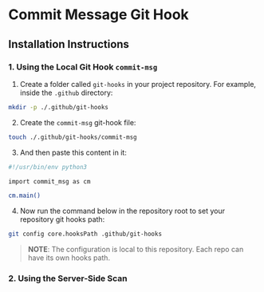 # Commit Message Git Hook

## Installation Instructions

### 1. Using the Local Git Hook `commit-msg`

1. Create a folder called `git-hooks` in your project repository. For example, inside the `.github` directory:

```bash
mkdir -p ./.github/git-hooks
```

2. Create the `commit-msg` git-hook file:

```bash
touch ./.github/git-hooks/commit-msg
```

3. And then paste this content in it:

```bash
#!/usr/bin/env python3

import commit_msg as cm

cm.main()

```

4. Now run the command below in the repository root to set your repository git hooks path:

```bash
git config core.hooksPath .github/git-hooks
```

> **NOTE**: The configuration is local to this repository. Each repo can have its own hooks path.


### 2. Using the Server-Side Scan

